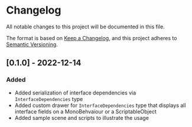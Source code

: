 # Changelog

All notable changes to this project will be documented in this file.

The format is based on [Keep a Changelog](https://keepachangelog.com/en/1.0.0/),
and this project adheres to [Semantic Versioning](https://semver.org/spec/v2.0.0.html).

## [0.1.0] - 2022-12-14

### Added

- Added serialization of interface dependencies via `InterfaceDependencies` type
- Added custom drawer for `InterfaceDependencies` type that displays all interface fields on a MonoBehvaiour or a ScriptableObject
- Added sample scene and scripts to illustrate the usage